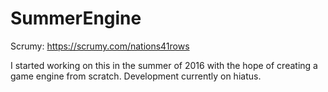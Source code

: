 # SummerEngine
Scrumy: https://scrumy.com/nations41rows

I started working on this in the summer of 2016 with the hope of creating a game engine from scratch.
Development currently on hiatus.
